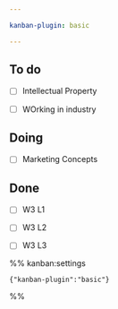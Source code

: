 ```yaml
---

kanban-plugin: basic

---
```


## To do

- [ ] Intellectual Property
- [ ] WOrking in industry


## Doing

- [ ] Marketing Concepts


## Done

- [ ] W3 L1
- [ ] W3 L2
- [ ] W3 L3




%% kanban:settings
```
{"kanban-plugin":"basic"}
```
%%